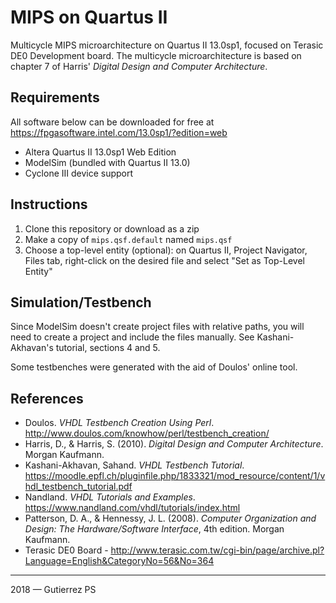# MIPS on Quartus II
Multicycle MIPS microarchitecture on Quartus II 13.0sp1, focused on Terasic DE0 Development board.
The multicycle microarchitecture is based on chapter 7 of Harris' *Digital Design and Computer Architecture*.


## Requirements
All software below can be downloaded for free at https://fpgasoftware.intel.com/13.0sp1/?edition=web

* Altera Quartus II 13.0sp1 Web Edition
* ModelSim (bundled with Quartus II 13.0)
* Cyclone III device support

## Instructions
1. Clone this repository or download as a zip
2. Make a copy of `mips.qsf.default` named `mips.qsf`
3. Choose a top-level entity (optional): on Quartus II, Project Navigator, Files tab,
    right-click on the desired file and select "Set as Top-Level Entity"

## Simulation/Testbench
Since ModelSim doesn't create project files with relative paths, you will need to create a project
and include the files manually. See Kashani-Akhavan's tutorial, sections 4 and 5.

Some testbenches were generated with the aid of Doulos' online tool.

## References
* Doulos. *VHDL Testbench Creation Using Perl*. http://www.doulos.com/knowhow/perl/testbench_creation/
* Harris, D., & Harris, S. (2010). *Digital Design and Computer Architecture*. Morgan Kaufmann.
* Kashani-Akhavan, Sahand. *VHDL Testbench Tutorial*. https://moodle.epfl.ch/pluginfile.php/1833321/mod_resource/content/1/vhdl_testbench_tutorial.pdf
* Nandland. *VHDL Tutorials and Examples*. https://www.nandland.com/vhdl/tutorials/index.html
* Patterson, D. A., & Hennessy, J. L. (2008). *Computer Organization and Design:
    The Hardware/Software Interface*, 4th edition. Morgan Kaufmann.
* Terasic DE0 Board - http://www.terasic.com.tw/cgi-bin/page/archive.pl?Language=English&CategoryNo=56&No=364


<hr>

2018 &mdash; Gutierrez PS
